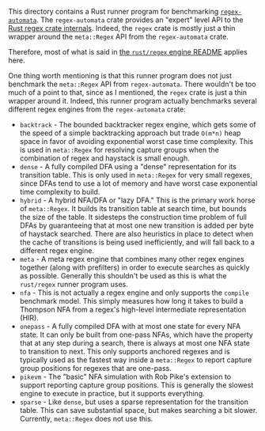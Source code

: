 This directory contains a Rust runner program for benchmarking
[`regex-automata`][rust-regex-automata]. The `regex-automata` crate provides an
"expert" level API to the [Rust regex crate internals][rust-regex]. Indeed, the
`regex` crate is mostly just a thin wrapper around the `meta::Regex` API from
the `regex-automata` crate.

Therefore, most of what is said in [the `rust/regex` engine
README](../regex/README.md) applies here.

One thing worth mentioning is that this runner program does not just benchmark
the `meta::Regex` API from `regex-automata`. There wouldn't be too much of a
point to that, since as I mentioned, the `regex` crate is just a thin wrapper
around it. Indeed, this runner program actually benchmarks several different
regex engines from the `regex-automata` crate:

* `backtrack` - The bounded backtracker regex engine, which gets some of the
speed of a simple backtracking approach but trade `O(m*n)` heap space in
favor of avoiding exponential worst case time complexity. This is used in
`meta::Regex` for resolving capture groups when the combination of regex and
haystack is small enough.
* `dense` - A fully compiled DFA using a "dense" representation for its
transition table. This is only used in `meta::Regex` for very small regexes,
since DFAs tend to use a lot of memory and have worst case exponential time
complexity to build.
* `hybrid` - A hybrid NFA/DFA or "lazy DFA." This is the primary work horse
of `meta::Regex`. It builds its transition table at search time, but bounds
the size of the table. It sidesteps the construction time problem of full
DFAs by guaranteeing that at most one new transition is added per byte of
haystack searched. There are also heuristics in place to detect when the cache
of transitions is being used inefficiently, and will fall back to a different
regex engine.
* `meta` - A meta regex engine that combines many other regex engines together
(along with prefilters) in order to execute searches as quickly as possible.
Generally this shouldn't be used as this is what the `rust/regex` runner
program uses.
* `nfa` - This is not actually a regex engine and only supports the `compile`
benchmark model. This simply measures how long it takes to build a Thompson NFA
from a regex's high-level intermediate representation (HIR).
* `onepass` - A fully compiled DFA with at most one state for every NFA state.
It can only be built from one-pass NFAs, which have the property that at any
step during a search, there is always at most one NFA state to transition to
next. This only supports anchored regexes and is typically used as the fastest
way inside a `meta::Regex` to report capture group positions for regexes that
are one-pass.
* `pikevm` - The "basic" NFA simulation with Rob Pike's extension to support
reporting capture group positions. This is generally the slowest engine to
execute in practice, but it supports everything.
* `sparse` - Like `dense`, but uses a sparse representation for the transition
table. This can save substantial space, but makes searching a bit slower.
Currently, `meta::Regex` does not use this.

[rust-regex-automata]: https://docs.rs/regex-automata
[rust-regex]: https://github.com/rust-lang/regex
